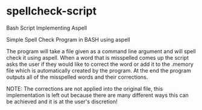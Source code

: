 # spellcheck-script
Bash Script Implementing Aspell

﻿Simple Spell Check Program in BASH using aspell

The program will take a file given as a command line argument and will spell check it using aspell. When a word that is misspelled comes up the script asks the user if they would like to correct the word or add it to the .memory file which is automatically created by the program. At the end the program outputs all of the misspelled words and their corrections.

NOTE: The corrections are not applied into the original file, this implementation is left out because there are many different ways this can be achieved and it is at the user's discretion!
